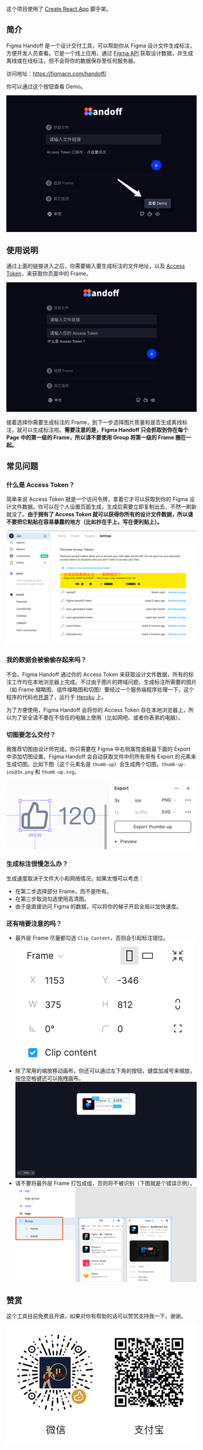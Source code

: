 这个项目使用了 [Create React App](https://github.com/facebook/create-react-app) 脚手架。

## 简介

Figma Handoff 是一个设计交付工具，可以帮助你从 Figma 设计文件生成标注，方便开发人员查看。它是一个线上应用，通过 [Figma API](https://www.figma.com/developers/api) 获取设计数据，并生成离线或在线标注，但不会将你的数据保存至任何服务器。

访问地址：https://figmacn.com/handoff/

你可以通过这个按钮查看 Demo。

![Demo 入口](./imgs/demo-entry.png)

## 使用说明

通过上面的链接进入之后，你需要输入要生成标注的文件地址，以及 [Access Token](https://www.figma.com/developers/api#access-tokens)，来获取你页面中的 Frame。

![入口](./imgs/entry.png)

接着选择你需要生成标注的 Frame，到下一步选择图片质量和是否生成离线标注，就可以生成标注啦。**需要注意的是，Figma Handoff 只会抓取到你在每个 Page 中的第一级的 Frame，所以请不要使用 Group 将第一级的 Frame 圈在一起。**

## 常见问题
### 什么是 Access Token？
简单来说 Access Token 就是一个访问令牌，拿着它才可以获取到你的 Figma 设计文件数据。你可以在个人设置页面生成，生成后需要立即复制出去，不然一刷新就没了。**由于拥有了 Access Token 就可以获得你所有的设计文件数据，所以请不要把它粘贴在容易暴露的地方（比如抄在手上，写在便利贴上）。**

![入口](./imgs/access-token.png)

### 我的数据会被偷偷存起来吗？
不会。Figma Handoff 通过你的 Access Token 来获取设计文件数据，所有的标注工作均在本地浏览器上完成。不过由于图片的跨域问题，生成标注所需要的图片（如 Frame 缩略图、组件缩略图和切图）要经过一个服务端程序处理一下，这个程序的代码也[开源](https://github.com/leadream/cors-anywhere)了，运行于 [Heroku](https://heroku.com/) 上。

为了方便使用，Figma Handoff 会将你的 Access Token 存在本地浏览器上，所以为了安全请不要在不信任的电脑上使用（比如网吧、或者你表弟的电脑）。

### 切图要怎么交付？
我推荐切图由设计师完成。你只需要在 Figma 中右侧属性面板最下面的 Export 中添加切图设置，Figma Handoff 会自动获取文件中的所有带有 Export 的元素来生成切图。比如下图（这个元素名是 `thumb-up`）会生成两个切图，`thumb-up-ios@3x.png` 和 `thumb-up.svg`。

![](/imgs/exports.png)

### 生成标注很慢怎么办？
生成速度取决于文件大小和网络情况，如果太慢可以考虑：
- 在第二步选择部分 Frame，而不是所有。
- 在第三步取消勾选使用高清图。
- 由于是直接访问 Figma 的数据，可以将你的梯子开启全局以加快速度。

### 还有啥要注意的吗？
- 最外层 Frame 尽量都勾选 `Clip Content`，否则会引起标注错位。
![Clip Content](./imgs/clip-content.png)
- 除了常用的缩放移动画布，你还可以通过左下角的按钮，键盘加减号来缩放，按住空格键还可以拖拽画布。
![画布](./imgs/canvas.png)
- 请不要将最外层 Frame 打包成组，否则将不被识别（下图就是个错误示例）。
![不要这样打包成组](./imgs/not-group.png)

## 赞赏
这个工具目前免费且开源，如果对你有帮助的话可以赞赏支持我一下，谢谢。

![赞赏二维码](./imgs/coffee-qrcode.jpg)